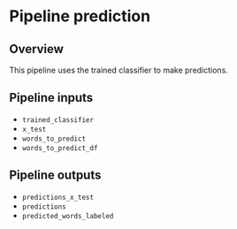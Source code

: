 # Pipeline prediction

## Overview

This pipeline uses the trained classifier to make predictions.

## Pipeline inputs

* ``trained_classifier``
* ``x_test``
* ``words_to_predict``
* ``words_to_predict_df``

## Pipeline outputs

* ``predictions_x_test``
* ``predictions``
* ``predicted_words_labeled``
